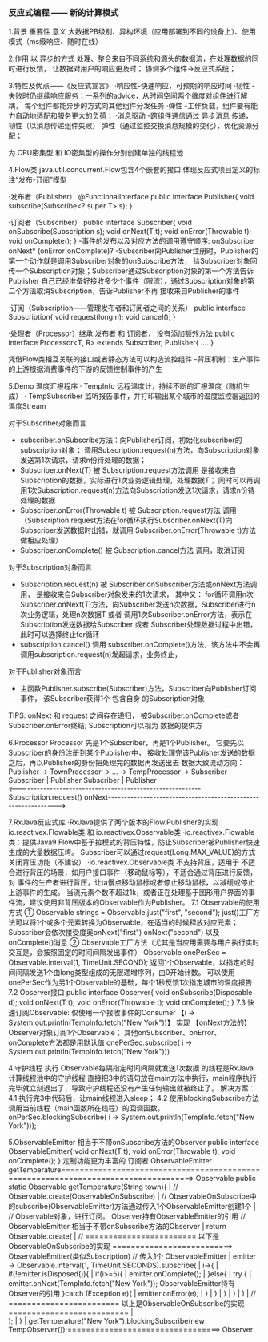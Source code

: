 ### 反应式编程 —— 新的计算模式
1.背景 重要性 意义
大数据PB级别、异构环境（应用部署到不同的设备上）、使用模式（ms级响应、随时在线）

2.作用
以 异步的方式 处理、整合来自不同系统和源头的数据流，在处理数据的同时进行反馈，
让数据对用户的响应更及时；
协调多个组件->反应式系统；

3.特性及优点——《反应式宣言》
·响应性-快速响应，可预期的响应时间
·韧性  -失败时仍继续响应服务；一系列的advice，从时间空间两个维度对组件进行解耦，
       每个组件都能异步的方式向其他组件分发任务
·弹性  -工作负载，组件要有能力自动地适配和服务更大的负荷；
·消息驱动 -跨组件通信通过 异步消息 传递，
 韧性（以消息传递组件失败） 弹性（通过监控交换消息规模的变化），优化资源分配；

为 CPU密集型 和 IO密集型的操作分别创建单独的线程池

4.Flow类 
  java.util.concurrent.Flow包含4个嵌套的接口 体现反应式项目定义的标注“发布-订阅”模型
  
  ·发布者（Publisher）
  @FunctionalInterface
  public interface Publisher<T>{
    void subscribe(Subscribe<? super T> s); 
  }
  
  ·订阅者（Subscriber）
  public interface Subscriber<T>{
    void onSubscribe(Subscription s);
    void onNext(T t);
    void onError(Throwable t);
    void onComplete();
  }
  -事件的发布以及对应方法的调用遵守顺序: onSubscribe onNext* (onError|onComplete)?
  -Subscriber向Publisher注册时，Publisher的第一个动作就是调用Subscriber对象的onSubscribe方法，
   给Subscriber对象回传一个Subscription对象；Subscriber通过Subscription对象的第一个方法告诉Publisher
   自己已经准备好接收多少个事件（限流），通过Subscription对象的第二个方法取消Subscription，告诉Publisher不再
   接收来自Publisher的事件
  
  ·订阅（Subscription——管理发布者和订阅者之间的关系）
  public interface Subscription{
    void request(long n);
    void cancel();
  }
  
  ·处理者（Processor）继承 发布者 和 订阅者， 没有添加额外方法
  public interface Processor<T, R> extends Subscriber<T>, Publisher<R>{
    ....
  }
  
  
  凭借Flow类相互关联的接口或者静态方法可以构造流控组件
  -背压机制：生产事件的上游根据消费事件的下游的反馈控制事件的产生
  
5.Demo 温度汇报程序
 · TempInfo 远程温度计，持续不断的汇报温度（随机生成）
 · TempSubscriber 监听报告事件，并打印输出某个城市的温度监控器返回的温度Stream

对于Subscriber对象而言
- subscriber.onSubscribe方法：向Publisher订阅，初始化subscriber的subscription对象；
  调用Subscription.request(n)方法，向Subscription对象发送第1次请求，请求n份待处理的数据；
- Subscriber.onNext(T) 被 Subscription.request方法调用
  是接收来自Subscription的数据，实际进行1次业务逻辑处理，处理数据T；
  同时可以再调用1次Subscription.request(n)方法向Subscription发送1次请求，请求n份待处理的数据
- Subscriber.onError(Throwable t) 被 Subscription.request方法 调用
 （Subscription.request方法在for循环执行Subscriber.onNext(T)向Subscriber发送数据时出错，就调用
  Subscriber.onError(Throwable t)方法做相应处理）
- Subscriber.onComplete() 被 Subscription.cancel方法 调用，取消订阅

对于Subscription对象而言
- Subscription.request(n) 被 Subscriber.onSubscriber方法或onNext方法调用，
  是接收来自Subscriber对象发来的1次请求，
  其中又：
      for循环调用n次Subscriber.onNext(T)方法，向Subscriber发送n次数据，Subscriber进行n次业务逻辑，处理n次数据T
      或者
      调用1次Subscriber.onError方法，表示在 Subscription发送数据给Subscriber 或者 Subscriber处理数据过程中出错，
      此时可以选择终止for循环  
- subscription.cancel() 调用 subscriber.onComplete()方法，该方法中不会再调用subscription.request(n)发起请求，业务终止，

对于Publisher对象而言
- 主函数Publisher.subscribe(Subscriber)方法，Subscriber向Publisher订阅事件，
  该Subscriber获得1个 包含自身 的Subscription对象

TIPS:
  onNext 和 request 之间存在递归， 被Subscriber.onComplete或者Subscriber.onError终结;
  Subscription可以视为 数据的提供方
  
6.Processor
  Processor 先是1个Subscriber，再是1个Publisher。
  它要先以Subscriber的身份注册到某个Publisher中，
  接收处理完该Publisher发送的数据之后，再以Publisher的身份把处理完的数据再发送出去
  数据大致流动方向：Publisher       ->              TownProcessor       ->  ...  ->     TempProcessor          ->        Subscriber
                                         Subscriber  |    Publisher            Subscriber  |    Publisher        
                                                     <---------------------------------------------------------Subscription.request()
                                                   onNext-------------------------------------------------------------->

7.RxJava反应式库
  ·RxJava提供了两个版本的Flow.Publisher的实现：io.reactivex.Flowable类 和 io.reactivex.Observable类
  ·io.reactivex.Flowable类：提供Java9 Flow中基于拉模式的背压特性，防止Subscriber被Publisher快速生成的大量数据压垮。
   Subscriber可以通过request(Long.MAX_VALUE)的方式关闭背压功能（不建议）
  ·io.reactivex.Observable类 不支持背压，适用于 不适合进行背压的场景，如用户接口事件（移动鼠标等），不适合通过背压进行反馈，对
   事件的生产者进行背压，让ta慢点移动鼠标或者停止移动鼠标，以减缓或停止上游事件的生成。
   当流元素个数不超过1k，或者正在处理基于图形用户界面的事件流，建议使用非背压版本的Observable作为Publisher。
 7.1 Observable的使用方式
   ① Observable<String> strings = Observable.just("first", "second");
   just()工厂方法可以将1个或多个元素转换为Observable，在适当的时候释放对应元素；
   Subscriber会依次接受度奥onNext("first") onNext("second") 以及 onComplete()消息
   ② Observable工厂方法（尤其是当应用需要与用户执行实时交互是，会按照固定的时间间隔发出事件）
   Observable<Long> onePerSec = Observable.interval(1, TimeUnit.SECOND);
   返回1个Observable，以指定的时间间隔发送1个由long类型组成的无限递增序列，由0开始计数。
   可以使用onePerSec作为另1个Observable的基础，每个1秒反馈1次指定城市的温度报告
 7.2 Observer接口
 public interface Observer<T>{
    void onSubscribe(Disposable d);
    void onNext(T t);
    void onError(Throwable t);
    void onComplete();
 }
 7.3 快速订阅Observable:
 仅使用一个接收事件的Consumer 【i -> System.out.println(TempInfo.fetch("New York"))】
 实现 【onNext方法的】 Observer对象订阅1个Observable；
 其他onSubscriber、onError、onComplete方法都是用默认值
 onePerSec.subscribe( i -> System.out.println(TempInfo.fetch("New York")))
 
 4.守护线程
 执行   Observable每隔指定时间间隔就发送1次数据  的线程是RxJava计算线程池中的守护线程
 直接把3中的语句放在main方法中执行，main程序执行完毕就立刻退出了，导致守护线程还没有产生任何输出就被终止了。
 解决方案：
 4.1 执行完3中代码后，让main线程进入sleep；
 4.2 使用blockingSubscribe方法调用当前线程（main函数所在线程）的回调函数。
 onPerSec.blockingSubscribe( i -> System.out.println(TempInfo.fetch("New York")));
 
 5.ObservableEmitter 相当于不带onSubscribe方法的Observer
 public interface ObservableEmitter{
    void onNext(T t);
    void onError(Throwable t);
    void onComplete();
 }
 定制功能更为丰富的 订阅者 ObservableEmitter
 getTemperature===================================================================================> Observable
 public static Observable<TempInfo> getTemperature(String town){                                        |
     // Observable.create(ObservableOnSubscribe)                                                        |
     // ObservableOnSubscribe中的subscribe(ObservableEmitter)方法通过传入1个ObservableEmitter创建1个        |
     // Observable对象，进行订阅。                                                            Observer持有ObservableEmitter的引用
     // ObservableEmitter 相当于不带onSubscribe方法的Observer                                              | 
     return Observable.create(                                                                          |
            // ======================== 以下是ObservableOnSubscribe的实现 ==========================> ObservableEmitter(类似Subscription)
            // 传入1个 ObservableEmitter                                                                 |
                emitter -> Observable.interval(1, TimeUnit.SECONDS).subscribe(                          |
                           i->{                                                                         |
                                if(!emitter.isDisposed()){                                              |
                                   if(i>=5){                                                            |
                                       emitter.onComplete();                                            |
                                   }else{                                                               |
                                       try {                                                            |
                                           emitter.onNext(TempInfo.fetch("New York"));    ObservableEmitter持有Observer的引用
                                       }catch (Exception e){                                            |
                                           emitter.onError(e);                                          |
                                       }                                                                |
                                   }                                                                    |
                                }                                                                       |
                           }                                                                            |
                   )                                                                                    |
            // ======================== 以上是ObservableOnSubscribe的实现 ==========================      |  
           );                                                                                           |
 }                                                                                                      |
 getTemperature("New York").blockingSubscribe(new TempObserver());=================================> Observer